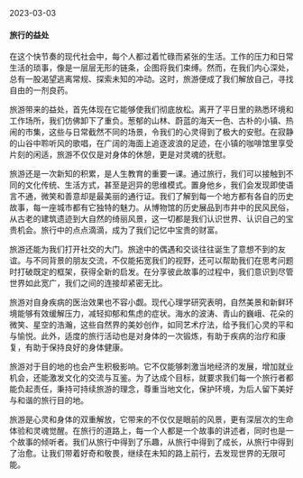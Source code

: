 2023-03-03

#### 旅行的益处
在这个快节奏的现代社会中，每个人都过着忙碌而紧张的生活。工作的压力和日常生活的琐事，像是一层层无形的链条，企图将我们束缚。然而，在我们内心深处，总有一股渴望逃离常规、探索未知的冲动。这时，旅游便成了我们解放自己，寻找自由的一剂良药。

旅游带来的益处，首先体现在它能够使我们彻底放松。离开了平日里的熟悉环境和工作场所，我们仿佛卸下了重负。葱郁的山林、蔚蓝的海天一色、古朴的小镇、热闹的市集，这些与日常截然不同的场景，令我们的心灵得到了极大的安慰。在寂静的山谷中聆听风的歌唱，在广阔的海面上追逐波浪的足迹，在小镇的咖啡馆里享受片刻的闲适，旅游不仅仅是对身体的休憩，更是对灵魂的抚慰。

旅游还是一次新知的积累，是人生教育的重要一课。通过旅行，我们可以接触到不同的文化传统、生活方式，甚至是迥异的思维模式。置身他乡，我们会发现即使语言不通，微笑和善意却是最美丽的通行证。我们了解到每一个地方都有各自的历史故事，每一座城市都有它独特的魅力。从博物馆的历史展品到市井中的民风民俗，从古老的建筑遗迹到大自然的绮丽风景，这一切都是我们认识世界、认识自己的宝贵机会。旅行中的点点滴滴，成为了我们记忆中宝贵的财富。

旅游还能为我们打开社交的大门。旅途中的偶遇和交谈往往诞生了意想不到的友谊。与不同背景的朋友交流，不仅能拓宽我们的视野，还可以帮助我们在思考问题时打破既定的框架，获得全新的启发。在分享彼此故事的过程中，我们意识到尽管世界如此宽广，我们之间的连接却紧密无比。

旅游对自身疾病的医治效果也不容小觑。现代心理学研究表明，自然美景和新鲜环境能够有效缓解压力，减轻抑郁和焦虑的症状。海水的波涛、青山的巍峨、花朵的微笑、星空的浩瀚，这些自然界的美妙创作，如同艺术疗法，给予我们心灵的平和与愉悦。此外，适度的旅行活动也是对身体的一次锻炼，有助于疾病的治疗和康复，有助于保持良好的身体健康。

旅游对于目的地的也会产生积极影响。它不仅能够刺激当地经济的发展，增加就业机会，还能激发文化的交流与互鉴。为了达成个目标，就要求我们每一个旅行者都能负起责任，秉持可持续旅游的理念，尊重当地文化，保护环境，为后人留下美好与和谐的旅行目的地。

旅游是心灵和身体的双重解放，它带来的不仅仅是眼前的风景，更有深层次的生命体验和灵魂觉醒。在旅行的道路上，每一个人都是一个故事的讲述者，同时也是一个故事的倾听者。我们从旅行中得到了乐趣，从旅行中得到了成长，从旅行中得到了治愈。让我们带着好奇和敬畏，继续在未知的路上前行，去发现世界的无限可能。 